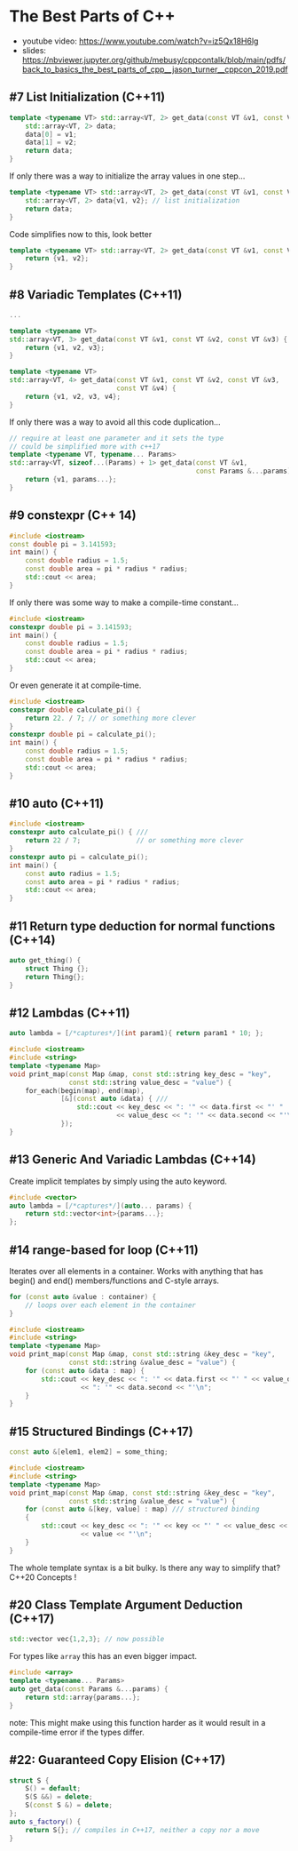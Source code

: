 
# The Best Parts of C++

- youtube video: https://www.youtube.com/watch?v=iz5Qx18H6lg
- slides: https://nbviewer.jupyter.org/github/mebusy/cppcontalk/blob/main/pdfs/back_to_basics_the_best_parts_of_cpp__jason_turner__cppcon_2019.pdf


## #7 List Initialization  (C++11)

```c++
template <typename VT> std::array<VT, 2> get_data(const VT &v1, const VT &v2) {
    std::array<VT, 2> data;
    data[0] = v1;
    data[1] = v2;
    return data;
}
```

If only there was a way to initialize the array values in one step…

```c++
template <typename VT> std::array<VT, 2> get_data(const VT &v1, const VT &v2) {
    std::array<VT, 2> data{v1, v2}; // list initialization
    return data;
}
```

Code simplifies now to this, look better

```c++
template <typename VT> std::array<VT, 2> get_data(const VT &v1, const VT &v2) {
    return {v1, v2};
}
```


## #8 Variadic Templates (C++11)


```c++
... 

template <typename VT>
std::array<VT, 3> get_data(const VT &v1, const VT &v2, const VT &v3) {
    return {v1, v2, v3};
}

template <typename VT>
std::array<VT, 4> get_data(const VT &v1, const VT &v2, const VT &v3,
                           const VT &v4) {
    return {v1, v2, v3, v4};
}
```

If only there was a way to avoid all this code duplication…


```c++
// require at least one parameter and it sets the type
// could be simplified more with c++17
template <typename VT, typename... Params>
std::array<VT, sizeof...(Params) + 1> get_data(const VT &v1,
                                               const Params &...params) {
    return {v1, params...};
}
```


## #9 constexpr (C++ 14)

```c++
#include <iostream>
const double pi = 3.141593;
int main() {
    const double radius = 1.5;
    const double area = pi * radius * radius;
    std::cout << area;
}
```

If only there was some way to make a compile-time constant…

```c++
#include <iostream>
constexpr double pi = 3.141593;
int main() {
    const double radius = 1.5;
    const double area = pi * radius * radius;
    std::cout << area;
}
```

Or even generate it at compile-time.

```c++
#include <iostream>
constexpr double calculate_pi() {
    return 22. / 7; // or something more clever
}
constexpr double pi = calculate_pi();
int main() {
    const double radius = 1.5;
    const double area = pi * radius * radius;
    std::cout << area;
}
```


## #10 auto (C++11)

```c++
#include <iostream>
constexpr auto calculate_pi() { ///
    return 22 / 7;              // or something more clever
}
constexpr auto pi = calculate_pi();
int main() {
    const auto radius = 1.5;
    const auto area = pi * radius * radius;
    std::cout << area;
}
```


## #11 Return type deduction for normal functions (C++14)

```c++
auto get_thing() {
    struct Thing {};
    return Thing{};
}
```


## #12 Lambdas (C++11)

```c++
auto lambda = [/*captures*/](int param1){ return param1 * 10; };
```

```c++
#include <iostream>
#include <string>
template <typename Map>
void print_map(const Map &map, const std::string key_desc = "key",
               const std::string value_desc = "value") {
    for_each(begin(map), end(map),
             [&](const auto &data) { ///
                 std::cout << key_desc << ": '" << data.first << "' "
                           << value_desc << ": '" << data.second << "'\n";
             });
}
```


## #13 Generic And Variadic Lambdas (C++14)

Create implicit templates by simply using the auto keyword.

```c++
#include <vector>
auto lambda = [/*captures*/](auto... params) {
    return std::vector<int>{params...};
};
```

## #14 range-based for loop (C++11)

Iterates over all elements in a container. Works with anything that has begin() and end() members/functions and C-style arrays.

```c++
for (const auto &value : container) {
    // loops over each element in the container
}
```

```c++
#include <iostream>
#include <string>
template <typename Map>
void print_map(const Map &map, const std::string &key_desc = "key",
               const std::string &value_desc = "value") {
    for (const auto &data : map) {
        std::cout << key_desc << ": '" << data.first << "' " << value_desc
                  << ": '" << data.second << "'\n";
    }
}
```

## #15 Structured Bindings (C++17)

```c++
const auto &[elem1, elem2] = some_thing;
```

```c++
#include <iostream>
#include <string>
template <typename Map>
void print_map(const Map &map, const std::string &key_desc = "key",
               const std::string &value_desc = "value") {
    for (const auto &[key, value] : map) /// structured binding
    {
        std::cout << key_desc << ": '" << key << "' " << value_desc << ": '"
                  << value << "'\n";
    }
}
```

The whole template syntax is a bit bulky. Is there any way to simplify that?  C++20 Concepts !


## #20 Class Template Argument Deduction (C++17)

```c++
std::vector vec{1,2,3}; // now possible
```

For types like `array` this has an even bigger impact.

```c++
#include <array>
template <typename... Params> 
auto get_data(const Params &...params) {
    return std::array{params...};
}
```

note: This might make using this function harder as it would result in a compile-time error if the types differ.


## #22: Guaranteed Copy Elision (C++17)

```c++
struct S {
    S() = default;
    S(S &&) = delete;
    S(const S &) = delete;
};
auto s_factory() {
    return S{}; // compiles in C++17, neither a copy nor a move
}
```





